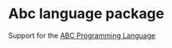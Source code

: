 # Abc language package

Support for the [ABC Programming Language](https://github.com/michael-lehn/abc-llvm)
